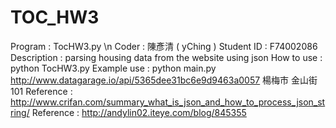 TOC_HW3
===============
Program : TocHW3.py \n
Coder :  陳彥清 ( yChing )
Student ID :  F74002086
Description : parsing housing data from the website using json 
How to use : python TocHW3.py <url> <dist> <road> <year>
Example use : python main.py http://www.datagarage.io/api/5365dee31bc6e9d9463a0057 楊梅市 金山街 101
Reference : http://www.crifan.com/summary_what_is_json_and_how_to_process_json_string/
Reference : http://andylin02.iteye.com/blog/845355